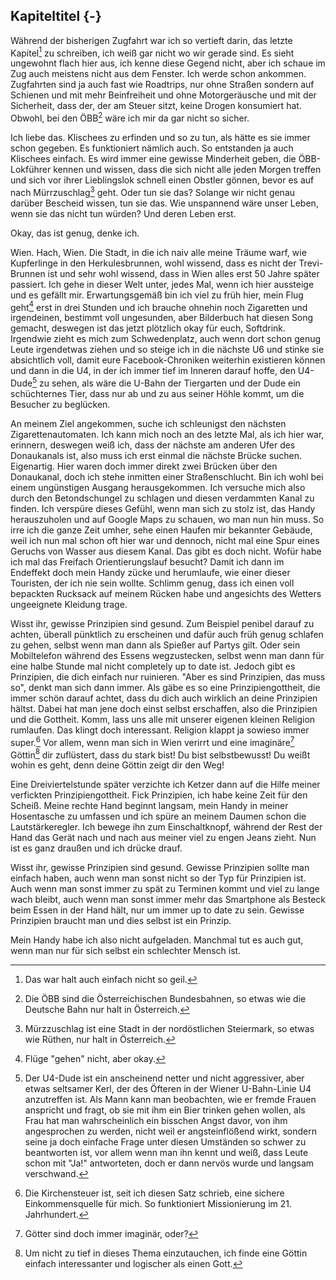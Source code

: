 ## Kapiteltitel {-}

Während der bisherigen Zugfahrt war ich so vertieft darin, das letzte Kapitel[^18] zu schreiben, ich weiß gar nicht wo wir gerade sind. Es sieht ungewohnt flach hier aus, ich kenne diese Gegend nicht, aber ich schaue im Zug auch meistens nicht aus dem Fenster. Ich werde schon ankommen. Zugfahrten sind ja auch fast wie Roadtrips, nur ohne Straßen sondern auf Schienen und mit mehr Beinfreiheit und ohne Motorgeräusche und mit der Sicherheit, dass der, der am Steuer sitzt, keine Drogen konsumiert hat. Obwohl, bei den ÖBB[^19] wäre ich mir da gar nicht so sicher.

Ich liebe das. Klischees zu erfinden und so zu tun, als hätte es sie immer schon gegeben. Es funktioniert nämlich auch. So entstanden ja auch Klischees einfach. Es wird immer eine gewisse Minderheit geben, die ÖBB-Lokführer kennen und wissen, dass die sich nicht alle jeden Morgen treffen und sich vor ihrer Lieblingslok schnell einen Obstler gönnen, bevor es auf nach Mürrzuschlag[^20] geht. Oder tun sie das? Solange wir nicht genau darüber Bescheid wissen, tun sie das. Wie unspannend wäre unser Leben, wenn sie das nicht tun würden? Und deren Leben erst.

Okay, das ist genug, denke ich.

Wien. Hach, Wien. Die Stadt, in die ich naiv alle meine Träume warf, wie Kupferlinge in den Herkulesbrunnen, wohl wissend, dass es nicht der Trevi-Brunnen ist und sehr wohl wissend, dass in Wien alles erst 50 Jahre später passiert. Ich gehe in dieser Welt unter, jedes Mal, wenn ich hier aussteige und es gefällt mir. Erwartungsgemäß bin ich viel zu früh hier, mein Flug geht[^21] erst in drei Stunden und ich brauche ohnehin noch Zigaretten und irgendeinen, bestimmt voll ungesunden, aber Bilderbuch hat diesen Song gemacht, deswegen ist das jetzt plötzlich okay für euch, Softdrink. Irgendwie zieht es mich zum Schwedenplatz, auch wenn dort schon genug Leute irgendetwas ziehen und so steige ich in die nächste U6 und stinke sie absichtlich voll, damit eure Facebook-Chroniken weiterhin existieren können und dann in die U4, in der ich immer tief im Inneren darauf hoffe, den U4-Dude[^22] zu sehen, als wäre die U-Bahn der Tiergarten und der Dude ein schüchternes Tier, dass nur ab und zu aus seiner Höhle kommt, um die Besucher zu beglücken.

An meinem Ziel angekommen, suche ich schleunigst den nächsten Zigarettenautomaten. Ich kann mich noch an des letzte Mal, als ich hier war, erinnern, deswegen weiß ich, dass der nächste am anderen Ufer des Donaukanals ist, also muss ich erst einmal die nächste Brücke suchen. Eigenartig. Hier waren doch immer direkt zwei Brücken über den Donaukanal, doch ich stehe inmitten einer Straßenschlucht. Bin ich wohl bei einem ungünstigen Ausgang herausgekommen. Ich versuche mich also durch den Betondschungel zu schlagen und diesen verdammten Kanal zu finden. Ich verspüre dieses Gefühl, wenn man sich zu stolz ist, das Handy herauszuholen und auf Google Maps zu schauen, wo man nun hin muss. So irre ich die ganze Zeit umher, sehe einen Haufen mir bekannter Gebäude, weil ich nun mal schon oft hier war und dennoch, nicht mal eine Spur eines Geruchs von Wasser aus diesem Kanal. Das gibt es doch nicht. Wofür habe ich mal das Freifach Orientierungslauf besucht? Damit ich dann im Endeffekt doch mein Handy zücke und herumlaufe, wie einer dieser Touristen, der ich nie sein wollte. Schlimm genug, dass ich einen voll bepackten Rucksack auf meinem Rücken habe und angesichts des Wetters ungeeignete Kleidung trage.

Wisst ihr, gewisse Prinzipien sind gesund. Zum Beispiel penibel darauf zu achten, überall pünktlich zu erscheinen und dafür auch früh genug schlafen zu gehen, selbst wenn man dann als Spießer auf Partys gilt. Oder sein Mobiltelefon während des Essens wegzustecken, selbst wenn man dann für eine halbe Stunde mal nicht completely up to date ist. Jedoch gibt es Prinzipien, die dich einfach nur ruinieren. "Aber es sind Prinzipien, das muss so", denkt man sich dann immer. Als gäbe es so eine Prinzipiengottheit, die immer schön darauf achtet, dass du dich auch wirklich an deine Prinzipien hältst. Dabei hat man jene doch einst selbst erschaffen, also die Prinzipien und die Gottheit. Komm, lass uns alle mit unserer eigenen kleinen Religion rumlaufen. Das klingt doch interessant. Religion klappt ja sowieso immer super.[^23] Vor allem, wenn man sich in Wien verirrt und eine imaginäre[^24] Göttin[^25] dir zuflüstert, dass du stark bist! Du bist selbstbewusst! Du weißt wohin es geht, denn deine Göttin zeigt dir den Weg!

Eine Dreiviertelstunde später verzichte ich Ketzer dann auf die Hilfe meiner verfickten Prinzipiengottheit. Fick Prinzipien, ich habe keine Zeit für den Scheiß. Meine rechte Hand beginnt langsam, mein Handy in meiner Hosentasche zu umfassen und ich spüre an meinem Daumen schon die Lautstärkeregler. Ich bewege ihn zum Einschaltknopf, während der Rest der Hand das Gerät nach und nach aus meiner viel zu engen Jeans zieht. Nun ist es ganz draußen und ich drücke drauf.

Wisst ihr, gewisse Prinzipien sind gesund. Gewisse Prinzipien sollte man einfach haben, auch wenn man sonst nicht so der Typ für Prinzipien ist. Auch wenn man sonst immer zu spät zu Terminen kommt und viel zu lange wach bleibt, auch wenn man sonst immer mehr das Smartphone als Besteck beim Essen in der Hand hält, nur um immer up to date zu sein. Gewisse Prinzipien braucht man und dies selbst ist ein Prinzip.

Mein Handy habe ich also nicht aufgeladen. Manchmal tut es auch gut, wenn man nur für sich selbst ein schlechter Mensch ist.

[^18]: Das war halt auch einfach nicht so geil.

[^19]: Die ÖBB sind die Österreichischen Bundesbahnen, so etwas wie die Deutsche Bahn nur halt in Österreich.

[^20]: Mürzzuschlag ist eine Stadt in der nordöstlichen Steiermark, so etwas wie Rüthen, nur halt in Österreich.

[^21]: Flüge "gehen" nicht, aber okay.

[^22]: Der U4-Dude ist ein anscheinend netter und nicht aggressiver, aber etwas seltsamer Kerl, der des Öfteren in der Wiener U-Bahn-Linie U4 anzutreffen ist. Als Mann kann man beobachten, wie er fremde Frauen anspricht und fragt, ob sie mit ihm ein Bier trinken gehen wollen, als Frau hat man wahrscheinlich ein bisschen Angst davor, von ihm angesprochen zu werden, nicht weil er angsteinflößend wirkt, sondern seine ja doch einfache Frage unter diesen Umständen so schwer zu beantworten ist, vor allem wenn man ihn kennt und weiß, dass Leute schon mit "Ja!" antworteten, doch er dann nervös wurde und langsam verschwand.

[^23]: Die Kirchensteuer ist, seit ich diesen Satz schrieb, eine sichere Einkommensquelle für mich. So funktioniert Missionierung im 21. Jahrhundert.

[^24]: Götter sind doch immer imaginär, oder?

[^25]: Um nicht zu tief in dieses Thema einzutauchen, ich finde eine Göttin einfach interessanter und logischer als einen Gott.
